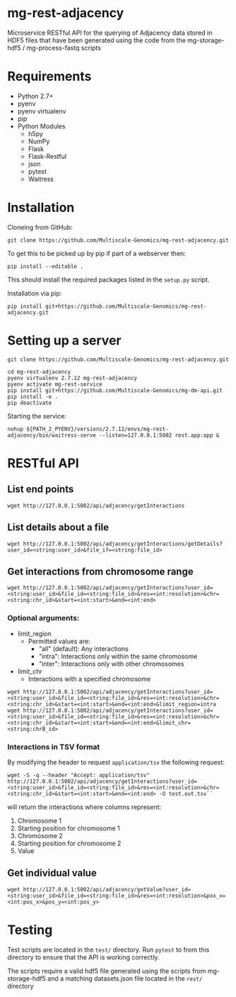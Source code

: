 # mg-rest-adjacency

Microservice RESTful API for the querying of Adjacency data stored in HDF5 files that have been generated using the code from the mg-storage-hdf5 / mg-process-fastq scripts

# Requirements
- Python 2.7+
- pyenv
- pyenv virtualenv
- pip
- Python Modules
  - h5py
  - NumPy
  - Flask
  - Flask-Restful
  - json
  - pytest
  - Waitress

# Installation
Cloneing from GitHub:
```
git clone https://github.com/Multiscale-Genomics/mg-rest-adjacency.git
```
To get this to be picked up by pip if part of a webserver then:
```
pip install --editable .
```
This should install the required packages listed in the `setup.py` script.


Installation via pip:
```
pip install git+https://github.com/Multiscale-Genomics/mg-rest-adjacency.git
```

# Setting up a server
```
git clone https://github.com/Multiscale-Genomics/mg-rest-adjacency.git

cd mg-rest-adjacency
pyenv virtualenv 2.7.12 mg-rest-adjacency
pyenv activate mg-rest-service
pip install git+https://github.com/Multiscale-Genomics/mg-dm-api.git
pip install -e .
pip deactivate
```
Starting the service:
```
nohup ${PATH_2_PYENV}/versions/2.7.12/envs/mg-rest-adjacency/bin/waitress-serve --listen=127.0.0.1:5002 rest.app:app &
```

# RESTful API
## List end points
```
wget http://127.0.0.1:5002/api/adjacency/getInteractions
```

## List details about a file
```
wget http://127.0.0.1:5002/api/adjacency/getInteractions/getDetails?user_id=<string:user_id>&file_if=<string:file_id>
```

## Get interactions from chromosome range
```
wget http://127.0.0.1:5002/api/adjacency/getInteractions?user_id=<string:user_id>&file_id=<string:file_id>&res=<int:resolution>&chr=<string:chr_id>&start=<int:start>&end=<int:end>
```
### Optional arguments:
- limit_region
  - Permitted values are:
    - "all" (default): Any interactions
    - "intra": Interactions only within the same chromosome
    - "inter": Interactions only with other chromosomes
- limit_chr
  - Interactions with a specified chromosome

```
wget http://127.0.0.1:5002/api/adjacency/getInteractions?user_id=<string:user_id>&file_id=<string:file_id>&res=<int:resolution>&chr=<string:chr_id>&start=<int:start>&end=<int:end>&limit_region=intra
wget http://127.0.0.1:5002/api/adjacency/getInteractions?user_id=<string:user_id>&file_id=<string:file_id>&res=<int:resolution>&chr=<string:chr_id>&start=<int:start>&end=<int:end>&limit_chr=<string:chrB_id>
```

### Interactions in TSV format
By modifying the header to request `application/tsv` the following request:

```
wget -S -q --header "Accept: application/tsv" http://127.0.0.1:5002/api/adjacency/getInteractions?user_id=<string:user_id>&file_id=<string:file_id>&res=<int:resolution>&chr=<string:chr_id>&start=<int:start>&end=<int:end> -O test.out.tsv``

```

will return the interactions where columns represent:

1. Chromosome 1
2. Starting position for chromosome 1
3. Chromosome 2
4. Starting position for chromosome 2
5. Value

## Get individual value
```
wget http://127.0.0.1:5002/api/adjacency/getValue?user_id=<string:user_id>&file_id=<string:file_id>&res=<int:resolution>&pox_x=<int:pos_x>&pos_y=<int:pos_y>
```

# Testing
Test scripts are located in the `test/` directory. Run `pytest` to from this directory to ensure that the API is working correctly.

The scripts require a valid hdf5 file generated using the scripts from mg-storage-hdf5 and a matching datasets.json file located in the `rest/` directory

